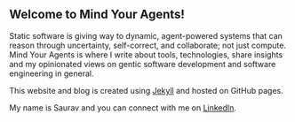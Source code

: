 ## Welcome to Mind Your Agents!

Static software is giving way to dynamic, agent-powered systems that can reason through uncertainty, self-correct, and collaborate; not just compute. Mind Your Agents is where I write about tools, technologies, share insights and my opinionated views on gentic software development and software engineering in general.

This website and blog is created using [Jekyll](http://jekyllrb.com/) and hosted on GitHub pages. 

My name is Saurav and you can connect with me on [LinkedIn](https://www.linkedin.com/in/sauravdey/).
